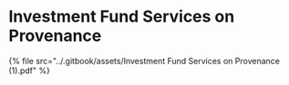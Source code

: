 # Investment Fund Services on Provenance

{% file src="../.gitbook/assets/Investment Fund Services on Provenance (1).pdf" %}
